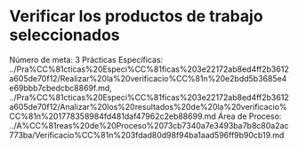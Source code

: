 # Verificar los productos de trabajo seleccionados

Número de meta: 3
Prácticas Específicas: ../Pra%CC%81cticas%20Especi%CC%81ficas%203e22172ab8ed4ff2b3612a605de70f12/Realizar%20la%20verificacio%CC%81n%20e2bdd5b3685e4e69bbb7cbedcbc8869f.md, ../Pra%CC%81cticas%20Especi%CC%81ficas%203e22172ab8ed4ff2b3612a605de70f12/Analizar%20los%20resultados%20de%20la%20verificacio%CC%81n%201778358984fd481daf47962c2eb88699.md
Área de Proceso: ../A%CC%81reas%20de%20Proceso%2073cb7340a7e3493ba7b8c80a2ac773ba/Verificacio%CC%81n%203fdad80d98f94ba1aad596ff9b90cb19.md